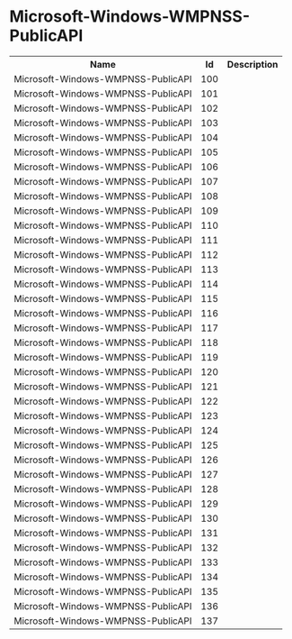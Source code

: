 # Microsoft-Windows-WMPNSS-PublicAPI

<table>
<colgroup><col/><col/><col/></colgroup>
<tr><th>Name</th><th>Id</th><th>Description</th></tr>
<tr><td>Microsoft-Windows-WMPNSS-PublicAPI</td><td>100</td><td></td></tr>
<tr><td>Microsoft-Windows-WMPNSS-PublicAPI</td><td>101</td><td></td></tr>
<tr><td>Microsoft-Windows-WMPNSS-PublicAPI</td><td>102</td><td></td></tr>
<tr><td>Microsoft-Windows-WMPNSS-PublicAPI</td><td>103</td><td></td></tr>
<tr><td>Microsoft-Windows-WMPNSS-PublicAPI</td><td>104</td><td></td></tr>
<tr><td>Microsoft-Windows-WMPNSS-PublicAPI</td><td>105</td><td></td></tr>
<tr><td>Microsoft-Windows-WMPNSS-PublicAPI</td><td>106</td><td></td></tr>
<tr><td>Microsoft-Windows-WMPNSS-PublicAPI</td><td>107</td><td></td></tr>
<tr><td>Microsoft-Windows-WMPNSS-PublicAPI</td><td>108</td><td></td></tr>
<tr><td>Microsoft-Windows-WMPNSS-PublicAPI</td><td>109</td><td></td></tr>
<tr><td>Microsoft-Windows-WMPNSS-PublicAPI</td><td>110</td><td></td></tr>
<tr><td>Microsoft-Windows-WMPNSS-PublicAPI</td><td>111</td><td></td></tr>
<tr><td>Microsoft-Windows-WMPNSS-PublicAPI</td><td>112</td><td></td></tr>
<tr><td>Microsoft-Windows-WMPNSS-PublicAPI</td><td>113</td><td></td></tr>
<tr><td>Microsoft-Windows-WMPNSS-PublicAPI</td><td>114</td><td></td></tr>
<tr><td>Microsoft-Windows-WMPNSS-PublicAPI</td><td>115</td><td></td></tr>
<tr><td>Microsoft-Windows-WMPNSS-PublicAPI</td><td>116</td><td></td></tr>
<tr><td>Microsoft-Windows-WMPNSS-PublicAPI</td><td>117</td><td></td></tr>
<tr><td>Microsoft-Windows-WMPNSS-PublicAPI</td><td>118</td><td></td></tr>
<tr><td>Microsoft-Windows-WMPNSS-PublicAPI</td><td>119</td><td></td></tr>
<tr><td>Microsoft-Windows-WMPNSS-PublicAPI</td><td>120</td><td></td></tr>
<tr><td>Microsoft-Windows-WMPNSS-PublicAPI</td><td>121</td><td></td></tr>
<tr><td>Microsoft-Windows-WMPNSS-PublicAPI</td><td>122</td><td></td></tr>
<tr><td>Microsoft-Windows-WMPNSS-PublicAPI</td><td>123</td><td></td></tr>
<tr><td>Microsoft-Windows-WMPNSS-PublicAPI</td><td>124</td><td></td></tr>
<tr><td>Microsoft-Windows-WMPNSS-PublicAPI</td><td>125</td><td></td></tr>
<tr><td>Microsoft-Windows-WMPNSS-PublicAPI</td><td>126</td><td></td></tr>
<tr><td>Microsoft-Windows-WMPNSS-PublicAPI</td><td>127</td><td></td></tr>
<tr><td>Microsoft-Windows-WMPNSS-PublicAPI</td><td>128</td><td></td></tr>
<tr><td>Microsoft-Windows-WMPNSS-PublicAPI</td><td>129</td><td></td></tr>
<tr><td>Microsoft-Windows-WMPNSS-PublicAPI</td><td>130</td><td></td></tr>
<tr><td>Microsoft-Windows-WMPNSS-PublicAPI</td><td>131</td><td></td></tr>
<tr><td>Microsoft-Windows-WMPNSS-PublicAPI</td><td>132</td><td></td></tr>
<tr><td>Microsoft-Windows-WMPNSS-PublicAPI</td><td>133</td><td></td></tr>
<tr><td>Microsoft-Windows-WMPNSS-PublicAPI</td><td>134</td><td></td></tr>
<tr><td>Microsoft-Windows-WMPNSS-PublicAPI</td><td>135</td><td></td></tr>
<tr><td>Microsoft-Windows-WMPNSS-PublicAPI</td><td>136</td><td></td></tr>
<tr><td>Microsoft-Windows-WMPNSS-PublicAPI</td><td>137</td><td></td></tr>
</table>
